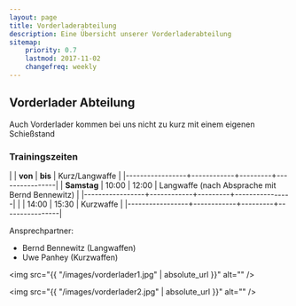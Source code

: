 ```yaml
---
layout: page
title: Vorderladerabteilung
description: Eine Übersicht unserer Vorderladerabteilung
sitemap:
    priority: 0.7
    lastmod: 2017-11-02
    changefreq: weekly
---
```


## Vorderlader Abteilung

Auch Vorderlader kommen bei uns nicht zu kurz mit einem eigenen Schießstand

### Trainingszeiten

|                 |   **von**  | **bis** | Kurz/Langwaffe |
|-----------------+------------+---------+----------------|
| **Samstag**     |    10:00   |  12:00  | Langwaffe (nach Absprache mit Bernd Bennewitz) |
|-----------------+------------+---------+----------------|
|                 |    14:00   |  15:30  | Kurzwaffe      |
|-----------------+------------+---------+----------------|

Ansprechpartner:

* Bernd Bennewitz (Langwaffen)
* Uwe Panhey (Kurzwaffen)

<span class="image fit"><img src="{{ "/images/vorderlader1.jpg" | absolute_url }}" alt="" /></span>

<span class="image fit"><img src="{{ "/images/vorderlader2.jpg" | absolute_url }}" alt="" /></span>

